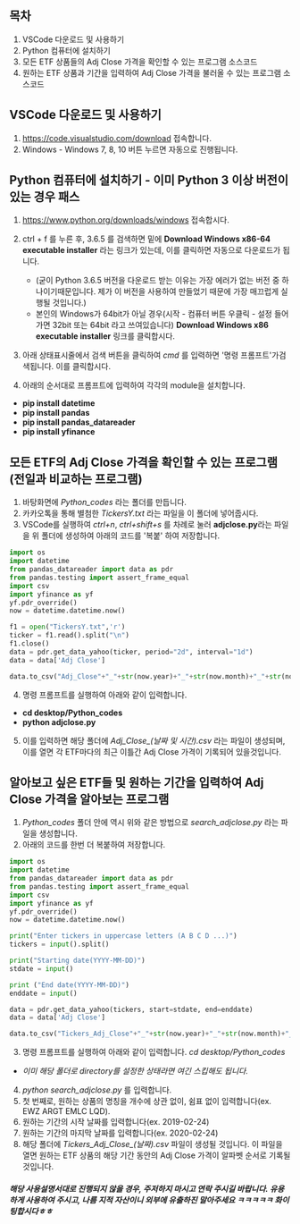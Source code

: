 ## 목차
1. VSCode 다운로드 및 사용하기
2. Python 컴퓨터에 설치하기
3. 모든 ETF 상품들의 Adj Close 가격을 확인할 수 있는 프로그램 소스코드 
4. 원하는 ETF 상품과 기간을 입력하여 Adj Close 가격을 불러올 수 있는 프로그램 소스코드

## VSCode 다운로드 및 사용하기
1. https://code.visualstudio.com/download 접속합니다.
2. Windows - Windows 7, 8, 10 버튼 누르면 자동으로 진행됩니다.

## Python 컴퓨터에 설치하기 - 이미 Python 3 이상 버전이 있는 경우 패스
1. https://www.python.org/downloads/windows 접속합시다.
2. ctrl + f 를 누른 후, 3.6.5 를 검색하면 밑에 **Download Windows x86-64 executable installer** 라는 링크가 있는데, 이를 클릭하면 자동으로 다운로드가 됩니다.
    - (굳이 Python 3.6.5 버전을 다운로드 받는 이유는 가장 에러가 없는 버전 중 하나이기때문입니다. 제가 이 버전을 사용하여 만들었기 때문에 가장 매끄럽게 실행될 것입니다.)
    - 본인의 Windows가 64bit가 아닐 경우(시작 - 컴퓨터 버튼 우클릭 - 설정 들어가면 32bit 또는 64bit 라고 쓰여있습니다) **Download Windows x86 executable installer** 링크를 클릭합시다.

3. 아래 상태표시줄에서 검색 버튼을 클릭하여 *cmd* 를 입력하면 '명령 프롬프트'가검색됩니다. 이를 클릭합시다.
4. 아래의 순서대로 프롬프트에 입력하여 각각의 module을 설치합니다.
- **pip install datetime**
- **pip install pandas**
- **pip install pandas_datareader**
- **pip install yfinance**

## 모든 ETF의 Adj Close 가격을 확인할 수 있는 프로그램(전일과 비교하는 프로그램)
1. 바탕화면에 *Python_codes* 라는 폴더를 만듭니다.
2. 카카오톡을 통해 별첨한 *TickersY.txt* 라는 파일을 이 폴더에 넣어줍시다.
3. VSCode를 실행하여 *ctrl+n*, *ctrl+shift+s* 를 차례로 눌러 **adjclose.py**라는 파일을 위 폴더에 생성하여 아래의 코드를 '복붙' 하여 저장합니다.
```Python
import os
import datetime
from pandas_datareader import data as pdr
from pandas.testing import assert_frame_equal
import csv
import yfinance as yf
yf.pdr_override()
now = datetime.datetime.now()

f1 = open("TickersY.txt",'r')
ticker = f1.read().split("\n")
f1.close()
data = pdr.get_data_yahoo(ticker, period="2d", interval="1d")
data = data['Adj Close']

data.to_csv("Adj_Close"+"_"+str(now.year)+"_"+str(now.month)+"_"+str(now.day)+"_"+str(now.hour)+"_"+str(now.minute)+"_"+str(now.second)+".csv")
```
4. 명령 프롬프트를 실행하여 아래와 같이 입력합니다. 
- **cd desktop/Python_codes**
- **python adjclose.py**
5. 이를 입력하면 해당 폴더에 *Adj_Close_(날짜 및 시간).csv* 라는 파일이 생성되며, 이를 열면 각 ETF마다의 최근 이틀간 Adj Close 가격이 기록되어 있을것입니다.

## 알아보고 싶은 ETF들 및 원하는 기간을 입력하여 Adj Close 가격을 알아보는 프로그램
1. *Python_codes* 폴더 안에 역시 위와 같은 방법으로 *search_adjclose.py* 라는 파일을 생성합니다.
2. 아래의 코드를 한번 더 복붙하여 저장합니다.

```Python
import os
import datetime
from pandas_datareader import data as pdr
from pandas.testing import assert_frame_equal
import csv
import yfinance as yf
yf.pdr_override()
now = datetime.datetime.now()

print("Enter tickers in uppercase letters (A B C D ...)")
tickers = input().split()

print("Starting date(YYYY-MM-DD)")
stdate = input()

print ("End date(YYYY-MM-DD)")
enddate = input()

data = pdr.get_data_yahoo(tickers, start=stdate, end=enddate)
data = data['Adj Close']

data.to_csv("Tickers_Adj_Close"+"_"+str(now.year)+"_"+str(now.month)+"_"+str(now.day)+"_"+str(now.hour)+"_"+str(now.minute)+"_"+str(now.second)+".csv")
```

3. 명령 프롬프트를 실행하여 아래와 같이 입력합니다.
*cd desktop/Python_codes*
  - *이미 해당 폴더로 directory를 설정한 상태라면 여긴 스킵해도 됩니다.*
4. *python search_adjclose.py* 를 입력합니다.
5. 첫 번째로, 원하는 상품의 명칭을 개수에 상관 없이, 쉼표 없이 입력합니다(ex. EWZ ARGT EMLC LQD).
6. 원하는 기간의 시작 날짜를 입력합니다(ex. 2019-02-24)
7. 원하는 기간의 마지막 날짜를 입력합니다(ex. 2020-02-24)
8. 해당 폴더에 *Tickers_Adj_Close_(날짜).csv* 파일이 생성될 것입니다. 이 파일을 열면 원하는 ETF 상품의 해당 기간 동안의 Adj Close 가격이 알파벳 순서로 기록될 것입니다.

##### 해당 사용설명서대로 진행되지 않을 경우, 주저하지 마시고 연락 주시길 바랍니다. 유용하게 사용하여 주시고, 나름 지적 자산이니 외부에 유출하진 말아주세요 ㅋㅋㅋㅋㅋ 화이팅합시다ㅎㅎ